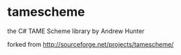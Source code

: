 # tamescheme

the C# TAME Scheme library by Andrew Hunter

forked from http://sourceforge.net/projects/tamescheme/
